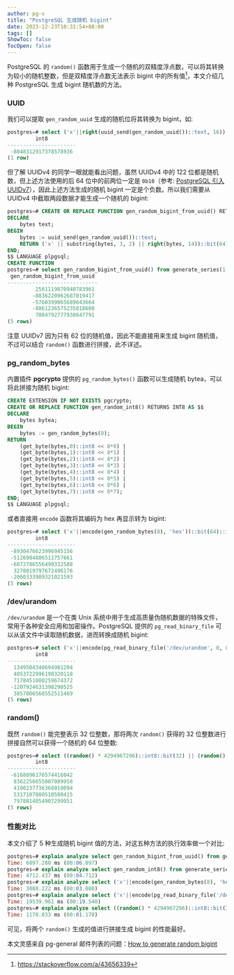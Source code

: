 ```yaml
---
author: pg-x
title: "PostgreSQL 生成随机 bigint"
date: 2023-12-23T10:31:54+08:00
tags: []
ShowToc: false
TocOpen: false
---
```


PostgreSQL 的 `random()` 函数用于生成一个随机的双精度浮点数，可以将其转换为较小的随机整数，但是双精度浮点数无法表示 bigint 中的所有值[^1]，本文介绍几种 PostgreSQL 生成 bigint 随机数的方法。

### UUID

我们可以提取 `gen_random_uuid` 生成的随机位将其转换为 bigint，如:

```SQL
postgres=# select ('x'||right(uuid_send(gen_random_uuid())::text, 16))::bit(64)::int8;
         int8
----------------------
 -8048312917378578936
(1 row)
```

但了解 UUIDv4 的同学一眼就能看出问题，虽然 UUIDv4 中的 122 位都是随机数，但上述方法使用的后 64 位中的前两位一定是 `0b10`（参考: [PostgreSQL 引入 UUIDv7](/posts/2023-12-09-postgres-introduce-uuidv7/)），因此上述方法生成的随机 bigint 一定是个负数。所以我们需要从 UUIDv4 中截取两段数据才能生成一个随机的 bigint:

```SQL
postgres=# CREATE OR REPLACE FUNCTION gen_random_bigint_from_uuid() RETURNS INT8 AS $$
DECLARE
    bytes text;
BEGIN
    bytes := uuid_send(gen_random_uuid())::text;
    RETURN ('x' || substring(bytes, 3, 2) || right(bytes, 14))::bit(64)::int8;
END;
$$ LANGUAGE plpgsql;
CREATE FUNCTION
postgres=# select gen_random_bigint_from_uuid() from generate_series(1,5);
 gen_random_bigint_from_uuid
-----------------------------
         2561119870940783961
        -8836220962687819417
        -5760399065689643664
        -8861236575235818608
         7084792777938647791
(5 rows)
```

注意 UUIDv7 因为只有 62 位的随机值，因此不能直接用来生成 bigint 随机值，不过可以结合 `random()` 函数进行拼接，此不详述。

### pg_random_bytes

内置插件 **pgcrypto** 提供的 `pg_random_bytes()` 函数可以生成随机 bytea，可以将此拼接为随机 bigint:

```SQL
CREATE EXTENSION IF NOT EXISTS pgcrypto;
CREATE OR REPLACE FUNCTION gen_random_int8() RETURNS INT8 AS $$
DECLARE
    bytes bytea;
BEGIN
    bytes := gen_random_bytes(8);
RETURN
    (get_byte(bytes,0)::int8 << 8*0) |
    (get_byte(bytes,1)::int8 << 8*1) |
    (get_byte(bytes,2)::int8 << 8*2) |
    (get_byte(bytes,3)::int8 << 8*3) |
    (get_byte(bytes,4)::int8 << 8*4) |
    (get_byte(bytes,5)::int8 << 8*5) |
    (get_byte(bytes,6)::int8 << 8*6) |
    (get_byte(bytes,7)::int8 << 8*7);
END;
$$ LANGUAGE plpgsql;
```

或者直接用 `encode` 函数将其编码为 hex 再显示转为 bigint:

```SQL
postgres=# select ('x'||encode(gen_random_bytes(8), 'hex'))::bit(64)::int8 from generate_series(1,5);
         int8
----------------------
 -8930476623996945156
 -5126984886511757661
 -6072786556490332588
  3278019797672496176
 -2060333909321021593
(5 rows)
```

### /dev/urandom

`/dev/urandom` 是一个在类 Unix 系统中用于生成高质量伪随机数据的特殊文件，常用于各种安全应用和加密操作。PostgreSQL 提供的 `pg_read_binary_file` 可以从该文件中读取随机数据，进而转换成随机 bigint:

```SQL
postgres=# select ('x'||encode(pg_read_binary_file('/dev/urandom', 0, 8), 'hex'))::bit(64)::bigint from generate_series(1, 5);
         int8
----------------------
  1349504348694981204
  4053722996198320118
  7178451800259674372
 -1207924631398290525
  3857806568552511469
(5 rows)
```

### random()

既然 `random()` 能完整表示 32 位整数，那将两次 `random()` 获得的 32 位整数进行拼接自然可以获得一个随机的 64 位整数:

```SQL
postgres=# select ((random() * 4294967296)::int8::bit(32) || (random() * 4294967296)::int8::bit(32))::bit(64)::int8 from generate_series(1,5);
         int8
----------------------
 -6168096176574416042
  8362256655007089958
  4100237736368010094
  5317107880510500415
  7978814854907299951
(5 rows)
```

### 性能对比

本文介绍了 5 种生成随机 bigint 值的方法，对这五种方法的执行效率做一个对比:

```SQL
postgres=# explain analyze select gen_random_bigint_from_uuid() from generate_series(1, 1000000);
Time: 6097.280 ms (00:06.097)
postgres=# explain analyze select gen_random_int8() from generate_series(1, 1000000);
Time: 4712.437 ms (00:04.712)
postgres=# explain analyze select ('x'||encode(gen_random_bytes(8), 'hex'))::bit(64)::int8 from generate_series(1, 1000000);
Time: 3080.222 ms (00:03.080)
postgres=# explain analyze select ('x'||encode(pg_read_binary_file('/dev/urandom', 0, 8), 'hex'))::bit(64)::bigint from generate_series(1, 1000000);
Time: 19539.961 ms (00:19.540)
postgres=# explain analyze select ((random() * 4294967296)::int8::bit(32) || (random() * 4294967296)::int8::bit(32))::bit(64)::int8 from generate_series(1, 1000000);
Time: 1170.033 ms (00:01.170)
```

可见，将两个 `random()` 生成的值进行拼接生成 bigint 的性能最好。

本文灵感来自 pg-general 邮件列表的问题：[How to generate random bigint](https://www.postgresql.org/message-id/flat/CAGAwPgQt6B0ORW_YfwsdRmWPhb_pG6c9HM7S=G4WGC_s8qaU+w@mail.gmail.com)


[^1]: https://stackoverflow.com/a/43656339
